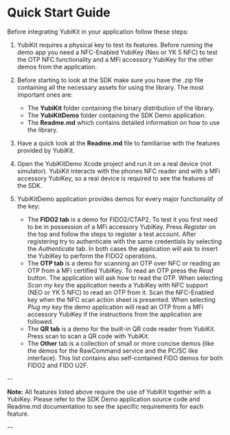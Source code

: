 # Quick Start Guide

Before integrating YubiKit in your application follow these steps:

1. YubiKit requires a physical key to test its features. Before running the demo app you need a NFC-Enabled YubiKey (Neo or YK 5 NFC) to test the OTP NFC functionality and a MFi accessory YubiKey for the other demos from the application.

2. Before starting to look at the SDK make sure you have the .zip file containing all the necessary assets for using the library. The most important ones are:
	- The **YubiKit** folder containing the binary distribution of the library.
	- The **YubiKitDemo** folder containing the SDK Demo application.
	- The **Readme.md** which contains detailed information on how to use the library.

3. Have a quick look at the **Readme.md** file to familiarise with the features provided by YubiKit.

4. Open the YubiKitDemo Xcode project and run it on a real device (not simulator). YubiKit interacts with the phones NFC reader and with a MFi accessory YubiKey, so a real device is required to see the features of the SDK. 

5. YubiKitDemo application provides demos for every major functionality of the key:
	- The **FIDO2 tab** is a demo for FIDO2/CTAP2. To test it you first need to be in possession of a MFi accessory YubiKey. Press *Register* on the top and follow the steps to register a test account. After registering try to authenticate with the same credentials by selecting the *Authenticate* tab. In both cases the application will ask to insert the YubiKey to perform the FIDO2 operations.
	- The **OTP tab** is a demo for scanning an OTP over NFC or reading an OTP from a MFi certified YubiKey. To read an OTP press the *Read* button. The application will ask how to read the OTP. When selecting *Scan my key* the application needs a YubiKey with NFC support (NEO or YK 5 NFC) to read an OTP from it. Scan the NFC-Enabled key when the NFC scan action sheet is presented. When selecting *Plug my key* the demo application will read an OTP from a MFi accessory YubiKey if the instructions from the application are followed.
	- The **QR tab** is a demo for the built-in QR code reader from YubiKit. Press scan to scan a QR code with YubiKit.
	- The **Other** tab is a collection of small or more concise demos (like the demos for the RawCommand service and the PC/SC like interface). This list contains also self-contained FIDO demos for both FIDO2 and FIDO U2F.

--

**Note:** All features listed above require the use of YubiKit together with a YubiKey. Please refer to the SDK Demo application source code and Readme.md documentation to see the specific requirements for each feature.

--